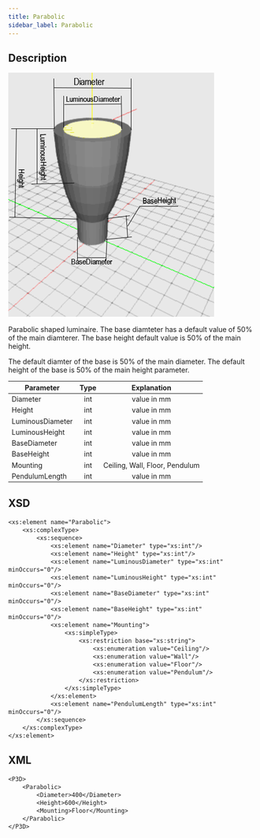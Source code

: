 ```yaml
---
title: Parabolic
sidebar_label: Parabolic
---
```


## Description

![Parabolic Luminaire ](./doc_images/Parabolic.PNG) 

Parabolic shaped luminaire. The base diamteter has a default value of 50% of the main diamterer. The base height default value is 50% of the main height.

The default diamter of the base is 50% of the main diameter.
The default height of the base is 50% of the main height parameter.

| Parameter| Type | Explanation |
|----------|:--:|:-:|
| Diameter | int |  value in mm  |
| Height | int |value in mm|
| LuminousDiameter | int | value in mm |
| LuminousHeight | int |  value in mm |
| BaseDiameter | int | value in mm |
| BaseHeight | int | value in mm |
| Mounting | int | Ceiling, Wall, Floor, Pendulum |
| PendulumLength | int | value in mm |

## XSD

    <xs:element name="Parabolic">
		<xs:complexType>
			<xs:sequence>
				<xs:element name="Diameter" type="xs:int"/>
				<xs:element name="Height" type="xs:int"/>
				<xs:element name="LuminousDiameter" type="xs:int" minOccurs="0"/>
				<xs:element name="LuminousHeight" type="xs:int" minOccurs="0"/>
				<xs:element name="BaseDiameter" type="xs:int" minOccurs="0"/>
				<xs:element name="BaseHeight" type="xs:int" minOccurs="0"/>
				<xs:element name="Mounting">
					<xs:simpleType>
						<xs:restriction base="xs:string">
							<xs:enumeration value="Ceiling"/>
							<xs:enumeration value="Wall"/>
							<xs:enumeration value="Floor"/>
							<xs:enumeration value="Pendulum"/>
						</xs:restriction>
					</xs:simpleType>
				</xs:element>
				<xs:element name="PendulumLength" type="xs:int" minOccurs="0"/>
			</xs:sequence>
		</xs:complexType>
	</xs:element>

## XML
	<P3D>
		<Parabolic>
			<Diameter>400</Diameter>
			<Height>600</Height>
			<Mounting>Floor</Mounting>
		</Parabolic>
	</P3D>